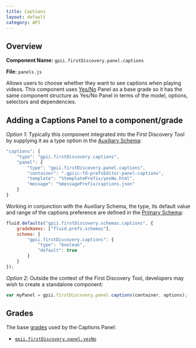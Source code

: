 ```yaml
---
title: Captions
layout: default
category: API
---
```


## Overview

**Component Name:** `gpii.firstDiscovery.panel.captions`

**File:** `panels.js`

Allows users to choose whether they want to see captions when playing videos.
This component uses [Yes/No](yesNo.md)
Panel as a base grade so it has the same component structure as Yes/No Panel
in terms of the model, options, selectors and dependencies.

## Adding a Captions Panel to a component/grade

*Option 1*: Typically this component integrated into the First Discovery Tool by
supplying it as a type option in the
[Auxiliary Schema](http://docs.fluidproject.org/infusion/development/AuxiliarySchemaForPreferencesFramework.html):
```javascript
"captions": {
    "type": "gpii.firstDiscovery.captions",
    "panel": {
        "type": "gpii.firstDiscovery.panel.captions",
        "container": ".gpiic-fd-prefsEditor-panel-captions",
        "template": "%templatePrefix/yesNo.html",
        "message": "%messagePrefix/captions.json"
    }
}
```

Working in conjunction with the Auxiliary Schema, the type, its default value and range of
the captions preference are defined in the
[Primary Schema](http://docs.fluidproject.org/infusion/development/PrimarySchemaForPreferencesFramework.html):
```javascript
fluid.defaults("gpii.firstDiscovery.schemas.captions", {
    gradeNames: ["fluid.prefs.schemas"],
    schema: {
        "gpii.firstDiscovery.captions": {
            "type": "boolean",
            "default": true
        }
    }
});
```

*Option 2*: Outside the context of the First Discovery Tool, developers may wish to create a standalone component:
```javascript
var myPanel = gpii.firstDiscovery.panel.captions(container, options);
```

## Grades

The base [grades](http://docs.fluidproject.org/infusion/development/ComponentGrades.html)
used by the Captions Panel:

* [`gpii.firstDiscovery.panel.yesNo`](yesNo.md)

